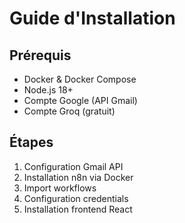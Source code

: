 # Guide d'Installation

## Prérequis
- Docker & Docker Compose
- Node.js 18+
- Compte Google (API Gmail)
- Compte Groq (gratuit)

## Étapes
1. Configuration Gmail API
2. Installation n8n via Docker
3. Import workflows
4. Configuration credentials
5. Installation frontend React